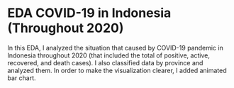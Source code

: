# EDA COVID-19 in Indonesia (Throughout 2020)
In this EDA, I analyzed the situation that caused by COVID-19 pandemic in Indonesia throughout 2020 (that included the total of positive, active, recovered, and death cases).
I also classified data by province and analyzed them.
In order to make the visualization clearer, I added animated bar chart.
